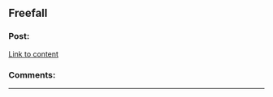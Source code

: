## Freefall

### Post:

[Link to content](http://freefall.purrsia.com/ff100/fv00001.htm)

### Comments:

---


